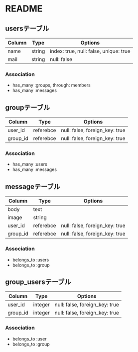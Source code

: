 # README

## usersテーブル

|Column|Type|Options|
|------|----|-------|
|name|string|index: true, null: false, unique: true|
|mail|string|null: false|

### Association
- has_many :groups, through: members
- has_many :messages


## groupテーブル

|Column|Type|Options|
|------|----|-------|
|user_id|referebce|null: false, foreign_key: true|
|group_id|referebce|null: false, foreign_key: true|

### Association
- has_many :users
- has_many :messages

## messageテーブル

|Column|Type|Options|
|------|----|-------|
|body|text|
|image|string|
|user_id|referebce|null: false, foreign_key: true|
|group_id|referebce|null: false, foreign_key: true|

### Association
- belongs_to :users
- belongs_to :group

## group_usersテーブル

|Column|Type|Options|
|------|----|-------|
|user_id|integer|null: false, foreign_key: true|
|group_id|integer|null: false, foreign_key: true|

### Association
- belongs_to :user
- belongs_to :group























